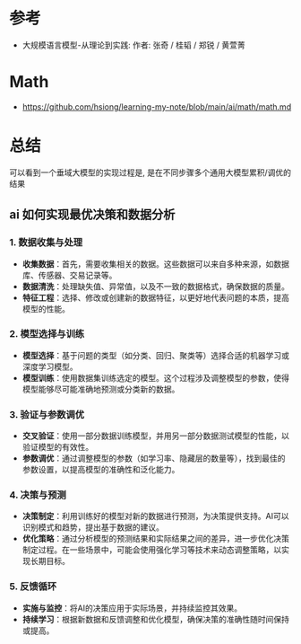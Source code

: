 
# 参考
+ 大规模语言模型-从理论到实践: 作者: 张奇 / 桂韬 / 郑锐 / 黄萱菁

# Math
+ https://github.com/hsiong/learning-my-note/blob/main/ai/math/math.md

#














# 总结
可以看到一个垂域大模型的实现过程是, 是在不同步骤多个通用大模型累积/调优的结果

## ai 如何实现最优决策和数据分析

### 1. 数据收集与处理

- **收集数据**：首先，需要收集相关的数据。这些数据可以来自多种来源，如数据库、传感器、交易记录等。
- **数据清洗**：处理缺失值、异常值，以及不一致的数据格式，确保数据的质量。
- **特征工程**：选择、修改或创建新的数据特征，以更好地代表问题的本质，提高模型的性能。

### 2. 模型选择与训练

- **模型选择**：基于问题的类型（如分类、回归、聚类等）选择合适的机器学习或深度学习模型。
- **模型训练**：使用数据集训练选定的模型。这个过程涉及调整模型的参数，使得模型能够尽可能准确地预测或分类新的数据。

### 3. 验证与参数调优

- **交叉验证**：使用一部分数据训练模型，并用另一部分数据测试模型的性能，以验证模型的有效性。
- **参数调优**：通过调整模型的参数（如学习率、隐藏层的数量等），找到最佳的参数设置，以提高模型的准确性和泛化能力。

### 4. 决策与预测

- **决策制定**：利用训练好的模型对新的数据进行预测，为决策提供支持。AI可以识别模式和趋势，提出基于数据的建议。
- **优化策略**：通过分析模型的预测结果和实际结果之间的差异，进一步优化决策制定过程。在一些场景中，可能会使用强化学习等技术来动态调整策略，以实现长期目标。

### 5. 反馈循环

- **实施与监控**：将AI的决策应用于实际场景，并持续监控其效果。
- **持续学习**：根据新数据和反馈调整和优化模型，确保决策的准确性随时间保持或提高。
